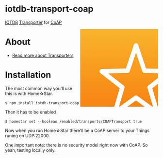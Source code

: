 # iotdb-transport-coap
[IOTDB](https://github.com/dpjanes/node-iotdb) 
[Transporter](https://github.com/dpjanes/node-iotdb/blob/master/docs/transporters.md)
for
[CoAP](http://coap.technology/)

<img src="https://raw.githubusercontent.com/dpjanes/iotdb-homestar/master/docs/HomeStar.png" align="right" />

# About

* [Read more about Transporters](https://github.com/dpjanes/node-iotdb/blob/master/docs/transporters.md)

# Installation

The most common way you'll use this is with Home☆Star.

    $ npm install iotdb-transport-coap

Then it has to be enabled

    $ homestar set --boolean /enabled/transports/COAPTransport true

Now when you run Home☆Star there'll be a CoAP server to
your Things runing on UDP:22000.

One important note: there is no security model right now
with CoAP. So yeah, testing locally only.
